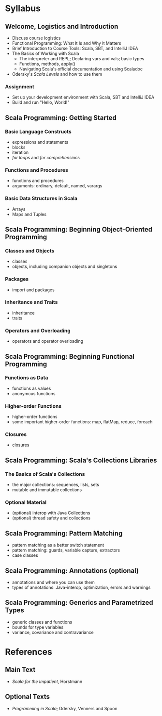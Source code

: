 # Syllabus

## Welcome, Logistics and Introduction

-   Discuss course logistics
-   Functional Programming: What It Is and Why It Matters
-   Brief Introduction to Course Tools: Scala, SBT, and IntelliJ IDEA
-   The Basics of Working with Scala
    -   The interpreter and REPL; Declaring vars and vals; basic types
    -   Functions, methods, apply()
    -   Navigating Scala's official documentation and using Scaladoc
-   Odersky's *Scala Levels* and how to use them

### Assignment

-   Set up your development environment with Scala, SBT and IntelliJ IDEA
-   Build and run "Hello, World!"

## Scala Programming: Getting Started

### Basic Language Constructs

-   expressions and statements
-   blocks
-   iteration
-   *for loops* and *for comprehensions*

### Functions and Procedures

-   functions and procedures
-   arguments: ordinary, default, named, varargs

### Basic Data Structures in Scala

-   Arrays
-   Maps and Tuples

## Scala Programming: Beginning Object-Oriented Programming

### Classes and Objects

-   classes
-   objects, including companion objects and singletons

### Packages

-   import and packages

### Inheritance and Traits

-   inheritance
-   traits

### Operators and Overloading

-   operators and operator overloading

## Scala Programming: Beginning Functional Programming

### Functions as Data

-   functions as values
-   anonymous functions

### Higher-order Functions

-   higher-order functions
-   some important higher-order functions: map, flatMap, reduce, foreach

### Closures

-   closures

## Scala Programming: Scala's Collections Libraries

### The Basics of Scala's Collections

-   the major collections: sequences, lists, sets
-   mutable and immutable collections

### Optional Material

-   (optional) interop with Java Collections
-   (optional) thread safety and collections

## Scala Programming: Pattern Matching

-   pattern matching as a better switch statement
-   pattern matching: guards, variable capture, extractors
-   case classes

## Scala Programming: Annotations (optional)

-   annotations and where you can use them
-   types of annotations: Java-interop, optimization, errors and warnings

## Scala Programming: Generics and Parametrized Types

-   generic classes and functions
-   bounds for type variables
-   variance, covariance and contravariance

# References

## Main Text

-   *Scala for the Impatient*, Horstmann

## Optional Texts

-   *Programming in Scala*; Odersky, Venners and Spoon
